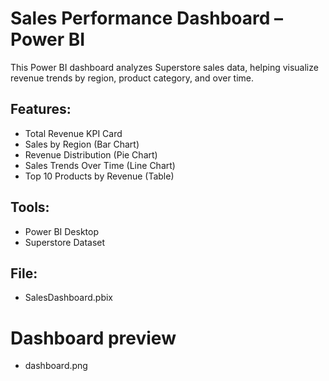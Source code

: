 # Sales Performance Dashboard – Power BI

This Power BI dashboard analyzes Superstore sales data, helping visualize revenue trends by region, product category, and over time.

## Features:
- Total Revenue KPI Card
- Sales by Region (Bar Chart)
- Revenue Distribution (Pie Chart)
- Sales Trends Over Time (Line Chart)
- Top 10 Products by Revenue (Table)

## Tools:
- Power BI Desktop
- Superstore Dataset

## File:
- SalesDashboard.pbix

# Dashboard preview 
- dashboard.png

